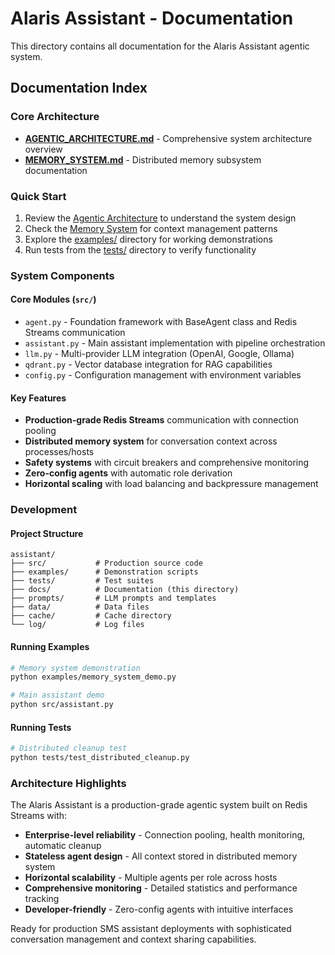 # Alaris Assistant - Documentation

This directory contains all documentation for the Alaris Assistant agentic system.

## Documentation Index

### Core Architecture
- **[AGENTIC_ARCHITECTURE.md](AGENTIC_ARCHITECTURE.md)** - Comprehensive system architecture overview
- **[MEMORY_SYSTEM.md](MEMORY_SYSTEM.md)** - Distributed memory subsystem documentation

### Quick Start
1. Review the [Agentic Architecture](AGENTIC_ARCHITECTURE.md) to understand the system design
2. Check the [Memory System](MEMORY_SYSTEM.md) for context management patterns
3. Explore the [examples/](../examples/) directory for working demonstrations
4. Run tests from the [tests/](../tests/) directory to verify functionality

### System Components

#### Core Modules (`src/`)
- `agent.py` - Foundation framework with BaseAgent class and Redis Streams communication
- `assistant.py` - Main assistant implementation with pipeline orchestration
- `llm.py` - Multi-provider LLM integration (OpenAI, Google, Ollama)
- `qdrant.py` - Vector database integration for RAG capabilities
- `config.py` - Configuration management with environment variables

#### Key Features
- **Production-grade Redis Streams** communication with connection pooling
- **Distributed memory system** for conversation context across processes/hosts
- **Safety systems** with circuit breakers and comprehensive monitoring
- **Zero-config agents** with automatic role derivation
- **Horizontal scaling** with load balancing and backpressure management

### Development

#### Project Structure
```
assistant/
├── src/           # Production source code
├── examples/      # Demonstration scripts
├── tests/         # Test suites
├── docs/          # Documentation (this directory)
├── prompts/       # LLM prompts and templates
├── data/          # Data files
├── cache/         # Cache directory
└── log/           # Log files
```

#### Running Examples
```bash
# Memory system demonstration
python examples/memory_system_demo.py

# Main assistant demo
python src/assistant.py
```

#### Running Tests
```bash
# Distributed cleanup test
python tests/test_distributed_cleanup.py
```

### Architecture Highlights

The Alaris Assistant is a production-grade agentic system built on Redis Streams with:

- **Enterprise-level reliability** - Connection pooling, health monitoring, automatic cleanup
- **Stateless agent design** - All context stored in distributed memory system
- **Horizontal scalability** - Multiple agents per role across hosts
- **Comprehensive monitoring** - Detailed statistics and performance tracking
- **Developer-friendly** - Zero-config agents with intuitive interfaces

Ready for production SMS assistant deployments with sophisticated conversation management and context sharing capabilities.
